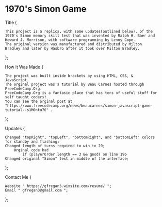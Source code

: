 # 1970's Simon Game

Title {

    This project is a replica, with some updates(outlined below), of the 1970's Simon memory skill test that was invented by Ralph H. Baer and Howard J. Morrison, with software programming by Lenny Cope.
    The original version was manufactured and distributed by Milton Bradley and later by Hasbro after it took over Milton Bradley. 
};

How It Was Made {

    The project was built inside brackets by using HTML, CSS, & JavaScript.
    The orginal project was a tutorial by Beau Carnes hosted through FreeCodeCamp.Org.
    FreeCodeCamp.Org is a fantasic place that has tons of useful stuff for self taught coders!
    You can see the orginal post at "https://www.freecodecamp.org/news/beaucarnes/simon-javascript-game-tutorial--s1M0ntu70" .
};

Updates {

    Changed "topRight", "topLeft", "bottomRight", and "bottomLeft" colors for standby and flashing;
    Changed length of turns required to win to 20;
        Orginal code had
            if (playerOrder.length == 3 && good) on line 196
    Changed original "Simon" text in middle of the interface;
};

Contact Me {

    Website " https://gfregan3.wixsite.com/resume/ ";
    Email " gfregan3@gmail.com ";
};